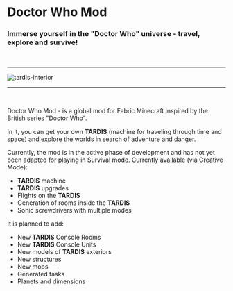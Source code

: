 # Doctor Who Mod

### Immerse yourself in the "Doctor Who" universe - travel, explore and survive!

&nbsp;
***
![tardis-interior](https://i.imgur.com/hZ6cm3L.png "Tardis Exterior")
***
&nbsp;

Doctor Who Mod - is a global mod for Fabric Minecraft inspired by the British series "Doctor Who".

In it, you can get your own **TARDIS** (machine for traveling through time and space) and explore the worlds in search
of adventure and danger.

Currently, the mod is in the active phase of development and has not yet been adapted for playing in Survival mode.
Currently available (via Creative Mode):

* **TARDIS** machine
* **TARDIS** upgrades
* Flights on the **TARDIS**
* Generation of rooms inside the **TARDIS**
* Sonic screwdrivers with multiple modes

It is planned to add:

* New **TARDIS** Console Rooms
* New **TARDIS** Console Units
* New models of **TARDIS** exteriors
* New structures
* New mobs
* Generated tasks
* Planets and dimensions
